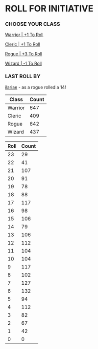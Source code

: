 # ROLL FOR INITIATIVE
### CHOOSE YOUR CLASS

[Warrior | +1 To Roll](https://github.com/benjaminsampica/benjaminsampica/issues/new?title=roll%7Cwarrior&body=Just+click+%27Submit+new+issue%27.)

[Cleric | +1 To Roll](https://github.com/benjaminsampica/benjaminsampica/issues/new?title=roll%7Ccleric&body=Just+click+%27Submit+new+issue%27.)

[Rogue | +3 To Roll](https://github.com/benjaminsampica/benjaminsampica/issues/new?title=roll%7Crogue&body=Just+click+%27Submit+new+issue%27.)

[Wizard | -1 To Roll](https://github.com/benjaminsampica/benjaminsampica/issues/new?title=roll%7Cwizard&body=Just+click+%27Submit+new+issue%27.)
### LAST ROLL BY
[ilariae](https://www.github.com/ilariae) - as a rogue rolled a 14!

|Class|Count|
|-|-|
|Warrior|647|
|Cleric|409|
|Rogue|642|
|Wizard|437|

|Roll|Count|
|-|-|
|23|29
|22|41
|21|107
|20|91
|19|78
|18|88
|17|117
|16|98
|15|106
|14|79
|13|106
|12|112
|11|104
|10|104
|9|117
|8|102
|7|127
|6|132
|5|94
|4|112
|3|82
|2|67
|1|42
|0|0
